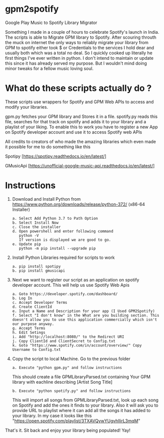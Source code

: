 # gpm2spotify
Google Play Music to Spotify Library Migrator

Something I made in a couple of hours to celebrate Spotify's launch in India. The scripts is able to Migrate GPM library to Spotify. After scouring throuth the muck on internet the only ways to reliably migrate your library from GPM to spotify either took $ or Credentials to the services I hold dear and usually both which was a total no deal. So I quickly cooked up literally he first things I've ever written in python. I don't intend to maintain or update this since it has already served my purpose. But I wouldn't mind doing minor tweaks for a fellow music loving soul.

# What do these scripts actually do ?

These scripts use wrappers for Spotify and GPM Web APIs to access and modify your libraries. 

gpm.py fetches your GPM library and Stores it in a file. spotify.py reads this file, searches for that track on spotify and adds it to your library and a playlist of your liking. To enable this to work you have to register a new App on Spotify developer account and use it to access Spotify web APIs 

All credits to creators of who made the amazing libraries which even made it possible for me to do something like this 

Spotipy [https://spotipy.readthedocs.io/en/latest/]

GMusicApi [https://unofficial-google-music-api.readthedocs.io/en/latest/]

# Instructions

1. 	Download and Install Python from https://www.python.org/downloads/release/python-372/  (x86-64 Installer)

        a. Select Add Python 3.7 to Path Option	
        b. Select Install Now
        c. Close the installer
        d. Open powershell and enter following command
           python -V
           If version is displayed we are good to go.
        e. Update pip
           python -m pip install --upgrade pip
	   
2.  Install Python Libraries required for scripts to work
        
        a. pip install spotipy
        b. pip install gmusicapi

3.	Next we want to register our script as an application on spotify developer account. This will help us use Spotify Web Apis

        a. Goto https://developer.spotify.com/dashboard/
        b. Log In
        c. Accept Developer Terms
        d. Create ClientId
        e. Input a Name and Description for your app (I Used GPM2Spotify)
        f. Select "I don't know" in the What are you building section. This doesn't allow you to use this application commercially which isn't our purpose anyway.
        g. Accept Terms
        h. Edit Setings
        i. Add "http://localhost:8080/" to the Redirect URI
        j. Copy ClientId and ClientSecret to Config.txt
        k. Goto "https://www.spotify.com/in/account/overview/" Copy Username to Config.txt

4.  Copy the script to local Machine. Go to the previous folder
	
        a. Execute "python gpm.py" and follow instructions
    This should create a file GPMLibraryParsed.txt containing Your GPM library with eachline describing [Artist Song Title]
        
        b. Execute "python spotify.py" and follow instructions
    This will import all songs from GPMLibraryParsed.txt, look up each song on Spotify and add the ones it finds to your library. Also it will ask you to provide URL to playlist where it can add all the songs it has added to your library. In my case it looks like this "https://open.spotify.com/playlist/3TXAVQywYUgvhllirL3mqM"
	   
That's it. Sit back and enjoy your library being populated! Yay!
